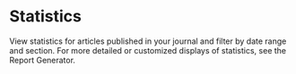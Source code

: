 # Statistics
View statistics for articles published in your journal and filter by date range and section. For more detailed or customized displays of statistics, see the Report Generator.
